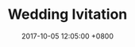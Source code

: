 ---
layout: post
title: "Wedding Ivitation"
img: X0185.jpg # Add image post (optional)
date: 2017-10-05 12:05:00 +0800
---
